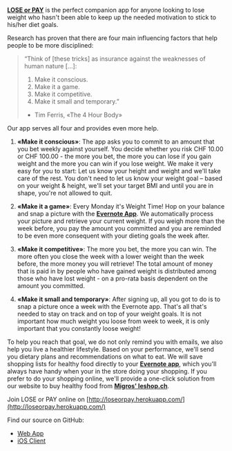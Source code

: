 [**LOSE or PAY**](http://loseorpay.herokuapp.com) is the perfect companion app for anyone looking to lose weight who hasn't been able to keep up the needed motivation to stick to his/her diet goals.

Research has proven that there are four main influencing factors that help people to be more disciplined:

> “Think of [these tricks] as insurance against the weaknesses of human nature [...]:
> 
> 1. Make it conscious.
> 2. Make it a game.
> 3. Make it competitive.
> 4. Make it small and temporary.”
> 
> - Tim Ferris, «The 4 Hour Body»

Our app serves all four and provides even more help.

1. **«Make it conscious»**: The app asks you to commit to an amount that you bet weekly against yourself. You decide whether you risk CHF 10.00 or CHF 100.00 - the more you bet, the more you can lose if you gain weight and the more you can win if you lose weight. We make it very easy for you to start: Let us know your height and weight and we'll take care of the rest. You don't need to let us know your weight goal –  based on your weight & height, we'll set your target BMI and until you are in shape, you're not allowed to quit.

2. **«Make it a game»**: Every Monday it's Weight Time! Hop on your balance and snap a picture with the [**Evernote App**](http://evernote.com). We automatically process your picture and retrieve your current weight. If you weigh more than the week before, you pay the amount you committed and you are reminded to be even more consequent with your dieting goals the week after. 

3. **«Make it competitive»**: The more you bet, the more you can win. The more often you close the week with a lower weight than the week before, the more money you will retrieve! The total amount of money that is paid in by people who have gained weight is distributed among those who have lost weight - on a pro-rata basis dependent on the amount you committed.

4. **«Make it small and temporary»**: After signing up, all you got to do is to snap a picture once a week with the Evernote app. That's all that's needed to stay on track and on top of your weight goals.
It is not important how much weight you loose from week to week, it is only important that you constantly loose weight!

To help you reach that goal, we do not only remind you with emails, we also help you live a healthier lifestyle. Based on your performance, we'll send you dietary plans and recommendations on what to eat. We will save shopping lists for healthy food directly to your [**Evernote app**](http://evernote.com), which you'll always have handy when your in the store doing your shopping. If you prefer to do your shopping online, we'll provide a one-click solution from our website to buy healthy food from **[Migros' leshop.ch](http://leshop.ch)**.


Join LOSE or PAY online on [http://loseorpay.herokuapp.com/](http://loseorpay.herokuapp.com/)

Find our source on GitHub:

- [Web App](https://github.com/cwaldburger/loseorpay-web)
- [iOS Client](https://github.com/cwaldburger/loseorpay-client)